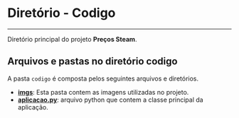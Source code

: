 # Diretório - Codigo
---

Diretório principal do projeto **Preços Steam**.


## Arquivos e pastas no diretório codigo
A pasta `codigo` é composta pelos seguintes arquivos e diretórios.

* **[imgs](imgs/)**: Esta pasta contem as imagens utilizadas no projeto.
* **[aplicacao.py](aplicacao.md)**: arquivo python que contem a classe principal da aplicação.